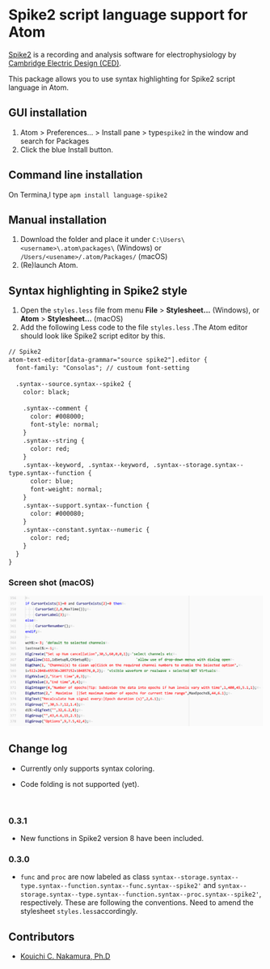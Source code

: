 # Spike2 script language support for Atom

[Spike2](http://ced.co.uk/products/spkovin) is a recording and analysis software for electrophysiology by [Cambridge Electric Design (CED)](http://ced.co.uk/).

This package allows you to use syntax highlighting for Spike2 script language in Atom.





## GUI installation

1. Atom > Preferences… > Install pane > type`spike2` in the window and search for Packages
2. Click the blue Install button.



## Command line installation

On Termina,l type `apm install language-spike2`



## Manual installation

1. Download the folder and place it under `C:\Users\<username>\.atom\packages\` (Windows) or `/Users/<usename>/.atom/Packages/` (macOS)
2. (Re)launch Atom.



## Syntax highlighting in Spike2 style

1. Open the `styles.less` file from menu **File** > **Stylesheet...** (Windows), or **Atom** > **Stylesheet…** (macOS)
2. Add the following Less code to the file `styles.less` .The Atom editor should look like Spike2 script editor by this.

```less
// Spike2
atom-text-editor[data-grammar="source spike2"].editor {
  font-family: "Consolas"; // custoum font-setting
  
  .syntax--source.syntax--spike2 {
    color: black;
    
    .syntax--comment {
      color: #008000;
      font-style: normal;
    }
    .syntax--string {
      color: red;
    }
    .syntax--keyword, .syntax--keyword, .syntax--storage.syntax--type.syntax--function {
      color: blue;
      font-weight: normal;
    }
    .syntax--support.syntax--function {
      color: #000080;
    }
    .syntax--constant.syntax--numeric {
      color: red;
    }
  }
}
```

### Screen shot (macOS)

![screen shot](screenshot.png)

## Change log

+ Currently only supports syntax coloring.

+ Code folding is not supported (yet).

  ​


### 0.3.1

+ New functions in Spike2 version 8 have been included.

### 0.3.0

* `func` and `proc` are now labeled as class `syntax--storage.syntax--type.syntax--function.syntax--func.syntax--spike2'` and  `syntax--storage.syntax--type.syntax--function.syntax--proc.syntax--spike2'`, respectively. These are following the conventions. Need to amend the stylesheet `styles.less`accordingly.



## Contributors

+ [Kouichi C. Nakamura, Ph.D](https://github.com/kouichi-c-nakamura)